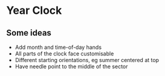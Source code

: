 Year Clock
==========

Some ideas
----------

* Add month and time-of-day hands
* All parts of the clock face customisable
* Different starting orientations, eg summer centered at top
* Have needle point to the middle of the sector

